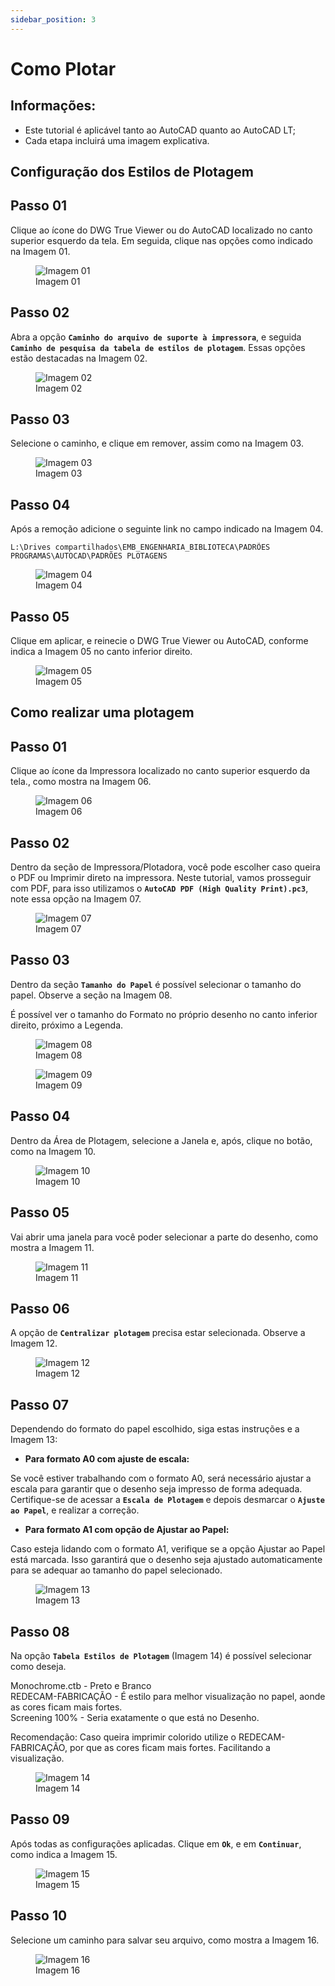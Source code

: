 ```yaml
---
sidebar_position: 3
---
```


# Como Plotar

## Informações:
- Este tutorial é aplicável tanto ao AutoCAD quanto ao AutoCAD LT;
- Cada etapa incluirá uma imagem explicativa.

## Configuração dos Estilos de Plotagem

## Passo 01
Clique ao ícone do DWG True Viewer ou do AutoCAD localizado no canto superior esquerdo da tela. Em seguida, clique nas opções como indicado na Imagem 01.

<figure>
    <img src="/img/autocad/tutoriais/como-plotar/img_autocad_tutoriais_como-plotar_img01.png" alt="Imagem 01" />
    <figcaption>Imagem 01</figcaption>
</figure>

## Passo 02
Abra a opção **`Caminho do arquivo de suporte à impressora`**, e seguida **`Caminho de pesquisa da tabela de estilos de plotagem`**. Essas opções estão destacadas na Imagem 02.

<figure>
    <img src="/img/autocad/tutoriais/como-plotar/img_autocad_tutoriais_como-plotar_img02.png" alt="Imagem 02" />
    <figcaption>Imagem 02</figcaption>
</figure>

## Passo 03
Selecione o caminho, e clique em remover, assim como na Imagem 03.

<figure>
    <img src="/img/autocad/tutoriais/como-plotar/img_autocad_tutoriais_como-plotar_img03.png" alt="Imagem 03" />
    <figcaption>Imagem 03</figcaption>
</figure>

## Passo 04
Após a remoção adicione o seguinte link no campo indicado na Imagem 04.

```
L:\Drives compartilhados\EMB_ENGENHARIA_BIBLIOTECA\PADRÕES PROGRAMAS\AUTOCAD\PADRÕES PLOTAGENS
```

<figure>
    <img src="/img/autocad/tutoriais/como-plotar/img_autocad_tutoriais_como-plotar_img04.png" alt="Imagem 04" />
    <figcaption>Imagem 04</figcaption>
</figure>

## Passo 05
Clique em aplicar, e reinecie o DWG True Viewer ou AutoCAD, conforme indica a Imagem 05 no canto inferior direito.

<figure>
    <img src="/img/autocad/tutoriais/como-plotar/img_autocad_tutoriais_como-plotar_img05.png" alt="Imagem 05" />
    <figcaption>Imagem 05</figcaption>
</figure>
 
 ## Como realizar uma plotagem

 ## Passo 01
 Clique ao ícone da Impressora localizado no canto superior esquerdo da tela., como mostra na Imagem 06.

<figure>
    <img src="/img/autocad/tutoriais/como-plotar/img_autocad_tutoriais_como-plotar_img06.png" alt="Imagem 06" />
    <figcaption>Imagem 06</figcaption>
</figure>

## Passo 02
Dentro da seção de Impressora/Plotadora, você pode escolher caso queira o PDF ou Imprimir direto na impressora. Neste tutorial, vamos prosseguir com PDF, para isso utilizamos o **`AutoCAD PDF (High Quality Print).pc3`**, note essa opção na Imagem 07.

<figure>
    <img src="/img/autocad/tutoriais/como-plotar/img_autocad_tutoriais_como-plotar_img07.png" alt="Imagem 07" />
    <figcaption>Imagem 07</figcaption>
</figure>

## Passo 03
Dentro da seção **`Tamanho do Papel`** é possível selecionar o tamanho do papel. Observe a seção na Imagem 08.

É possível ver o tamanho do Formato no próprio desenho no canto inferior direito, próximo a Legenda.

<figure>
    <img src="/img/autocad/tutoriais/como-plotar/img_autocad_tutoriais_como-plotar_img08.png" alt="Imagem 08" />
    <figcaption>Imagem 08</figcaption>
</figure>

<figure>
    <img src="/img/autocad/tutoriais/como-plotar/img_autocad_tutoriais_como-plotar_img09.png" alt="Imagem 09" />
    <figcaption>Imagem 09</figcaption>
</figure>

## Passo 04
Dentro da Área de Plotagem, selecione a Janela e, após, clique no botão, como na Imagem 10.

<figure>
    <img src="/img/autocad/tutoriais/como-plotar/img_autocad_tutoriais_como-plotar_img10.png" alt="Imagem 10" />
    <figcaption>Imagem 10</figcaption>
</figure>

## Passo 05
Vai abrir uma janela para você poder selecionar a parte do desenho, como mostra a Imagem 11.

<figure>
    <img src="/img/autocad/tutoriais/como-plotar/img_autocad_tutoriais_como-plotar_img11.png" alt="Imagem 11" />
    <figcaption>Imagem 11</figcaption>
</figure>

## Passo 06
A opção de **``Centralizar plotagem``** precisa estar selecionada. Observe a Imagem 12.

<figure>
    <img src="/img/autocad/tutoriais/como-plotar/img_autocad_tutoriais_como-plotar_img12.png" alt="Imagem 12" />
    <figcaption>Imagem 12</figcaption>
</figure>

## Passo 07
Dependendo do formato do papel escolhido, siga estas instruções e a Imagem 13:

- **Para formato A0 com ajuste de escala:**

Se você estiver trabalhando com o formato A0, será necessário ajustar a escala para garantir que o desenho seja impresso de forma adequada. Certifique-se de acessar a **``Escala de Plotagem``** e depois desmarcar o **``Ajuste ao Papel``**, e realizar a correção.

- **Para formato A1 com opção de Ajustar ao Papel:**

Caso esteja lidando com o formato A1, verifique se a opção Ajustar ao Papel está marcada. Isso garantirá que o desenho seja ajustado automaticamente para se adequar ao tamanho do papel selecionado.

<figure>
    <img src="/img/autocad/tutoriais/como-plotar/img_autocad_tutoriais_como-plotar_img13.png" alt="Imagem 13" />
    <figcaption>Imagem 13</figcaption>
</figure>

## Passo 08
Na opção **``Tabela Estilos de Plotagem``** (Imagem 14) é possível selecionar como deseja. 

Monochrome.ctb - Preto e Branco  
REDECAM-FABRICAÇÃO - É estilo para melhor visualização no papel, aonde as cores ficam mais fortes.  
Screening 100% - Seria exatamente o que está no Desenho.  

Recomendação: Caso queira imprimir colorido utilize o REDECAM-FABRICAÇÃO, por que as cores ficam mais fortes. Facilitando a visualização.

<figure>
    <img src="/img/autocad/tutoriais/como-plotar/img_autocad_tutoriais_como-plotar_img14.png" alt="Imagem 14" />
    <figcaption>Imagem 14</figcaption>
</figure>

## Passo 09
Após todas as configurações aplicadas. Clique em **``Ok``**, e em **``Continuar``**, como indica a Imagem 15.

<figure>
    <img src="/img/autocad/tutoriais/como-plotar/img_autocad_tutoriais_como-plotar_img15.png" alt="Imagem 15" />
    <figcaption>Imagem 15</figcaption>
</figure>

## Passo 10
Selecione um caminho para salvar seu arquivo, como mostra a Imagem 16.

<figure>
    <img src="/img/autocad/tutoriais/como-plotar/img_autocad_tutoriais_como-plotar_img16.png" alt="Imagem 16" />
    <figcaption>Imagem 16</figcaption>
</figure>